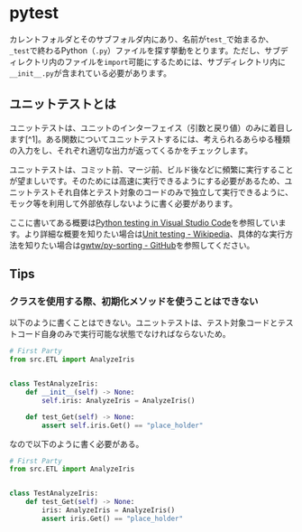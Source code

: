 # pytest

カレントフォルダとそのサブフォルダ内にあり、名前が`test_`で始まるか、`_test`で終わるPython（`.py`）ファイルを探す挙動をとります。ただし、サブディレクトリ内のファイルを`import`可能にするためには、サブディレクトリ内に`__init__.py`が含まれている必要があります。

## ユニットテストとは

ユニットテストは、ユニットのインターフェイス（引数と戻り値）のみに着目します[^1]。ある関数についてユニットテストするには、考えられるあらゆる種類の入力をし、それぞれ適切な出力が返ってくるかをチェックします。

ユニットテストは、コミット前、マージ前、ビルド後などに頻繁に実行することが望ましいです。そのためには高速に実行できるようにする必要があるため、ユニットテストそれ自体とテスト対象のコードのみで独立して実行できるように、モック等を利用して外部依存しないように書く必要があります。

ここに書いてある概要は[Python testing in Visual Studio Code](https://code.visualstudio.com/docs/python/testing#_a-little-background-on-unit-testing)を参照しています。より詳細な概要を知りたい場合は[Unit testing - Wikipedia](https://en.wikipedia.org/wiki/Unit_testing)、具体的な実行方法を知りたい場合は[gwtw/py-sorting - GitHub](https://github.com/gwtw/py-sorting)を参照してください。

## Tips

### クラスを使用する際、初期化メソッドを使うことはできない

以下のように書くことはできない。ユニットテストは、テスト対象コードとテストコード自身のみで実行可能な状態でなければならないため。

```python
# First Party
from src.ETL import AnalyzeIris


class TestAnalyzeIris:
    def __init__(self) -> None:
        self.iris: AnalyzeIris = AnalyzeIris()

    def test_Get(self) -> None:
        assert self.iris.Get() == "place_holder"
```

なので以下のように書く必要がある。

```python
# First Party
from src.ETL import AnalyzeIris


class TestAnalyzeIris:
    def test_Get(self) -> None:
        iris: AnalyzeIris = AnalyzeIris()
        assert iris.Get() == "place_holder"
```
